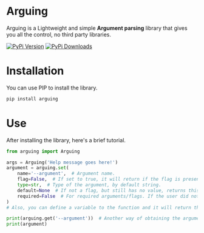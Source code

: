 # Arguing
Arguing is a Lightweight and simple **Argument parsing** library that gives you all the control, no third party libraries.


[![PyPi Version](https://img.shields.io/pypi/v/arguing.svg?logo=pypi&logoColor=yellow)](https://pypi.org/project/arguing)
[![PyPi Downloads](https://img.shields.io/pypi/dm/arguing?logo=pypi&logoColor=yellow)](https://pypistats.org/packages/arguing)

# Installation
You can use PIP to install the library.
```sh
pip install arguing
```

# Use
After installing the library, here's a brief tutorial.
```py
from arguing import Arguing

args = Arguing('Help message goes here!')
argument = arguing.set(
    name='--argument',  # Argument name.
    flag=False,  # If set to true, it will return if the flag is present instead of the user input.
    type=str,  # Type of the argument, by default string.
    default=None  # If not a flag, but still has no value, returns this.
    required=False  # For required arguments/flags. If the user did not use it, exits with the help message.
)
# Also, you can define a variable to the function and it will return the value.

print(arguing.get('--argument'))  # Another way of obtaining the argument/flag value! not recommended though.
print(argument)
```